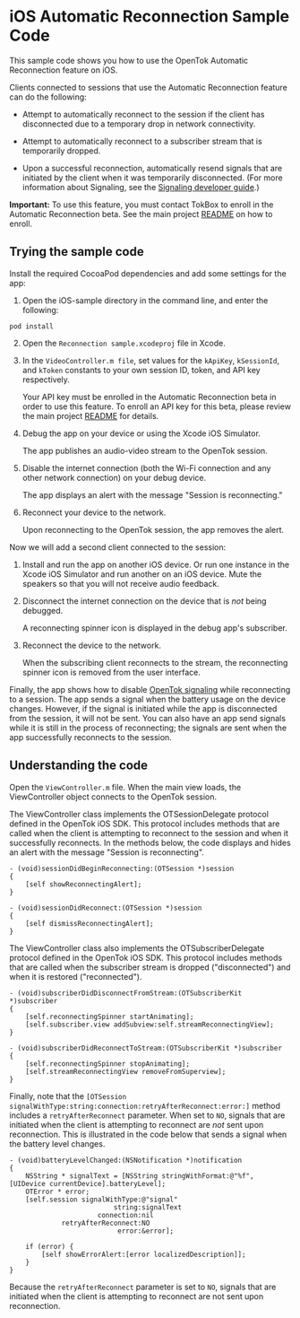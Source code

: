 iOS Automatic Reconnection Sample Code
======================================

This sample code shows you how to use the OpenTok Automatic Reconnection feature on iOS.

Clients connected to sessions that use the Automatic Reconnection feature can do the following:

* Attempt to automatically reconnect to the session if the client has disconnected due 
  to a temporary drop in network connectivity.

* Attempt to automatically reconnect to a subscriber stream that is temporarily dropped.

* Upon a successful reconnection, automatically resend signals that are initiated
  by the client when it was temporarily disconnected. (For more information about Signaling,
  see the [Signaling developer guide](https://tokbox.com/developer/guides/signaling/android/).)

**Important:** To use this feature, you must contact TokBox to enroll in the Automatic Reconnection beta.
See the main project [README](../README.md) on how to enroll.

## Trying the sample code

Install the required CocoaPod dependencies and add some settings for the app:

1. Open the iOS-sample directory in the command line, and enter the following:

  ```
  pod install
  ```

2. Open the `Reconnection sample.xcodeproj` file in Xcode.

3. In the `VideoController.m file`, set values for the `kApiKey`, `kSessionId`,
   and `kToken` constants to your own session ID, token, and API key respectively.

   Your API key must be enrolled in the Automatic Reconnection beta in order to use this
   feature. To enroll an API key for this beta, please review the main project [README](../README.md)
   for details.

4. Debug the app on your device or using the Xcode iOS Simulator. 

   The app publishes an audio-video stream to the OpenTok session.

5. Disable the internet connection (both the Wi-Fi connection and any other
   network connection) on your debug device.

   The app displays an alert with the message "Session is reconnecting."

6. Reconnect your device to the network.

   Upon reconnecting to the OpenTok session, the app removes the alert.

Now we will add a second client connected to the session:

1. Install and run the app on another iOS device. Or run one instance in the Xcode iOS Simulator
   and run another on an iOS device. Mute the speakers so that you will not receive audio
   feedback.

2. Disconnect the internet connection on the device that is _not_ being debugged.

   A reconnecting spinner icon is displayed in the debug app's subscriber.

5. Reconnect the device to the network.

   When the subscribing client reconnects to the stream, the reconnecting spinner icon is
   removed from the user interface.

Finally, the app shows how to disable
[OpenTok signaling](https://tokbox.com/developer/guides/signaling/ios/) while reconnecting
to a session. The app sends a signal when the battery usage on the device changes. 
However, if the signal is initiated while the app is disconnected from the session, 
it will not be sent. You can also have an app send signals while it is still in the 
process of reconnecting; the signals are sent when the app successfully reconnects 
to the session.

## Understanding the code

Open the `ViewController.m` file. When the main view loads, the ViewController object connects to
the OpenTok session.

The ViewController class implements the OTSessionDelegate protocol defined in the OpenTok iOS SDK.
This protocol includes methods that are called when the client is attempting to reconnect to the
session and when it successfully reconnects. In the methods below, the code displays and hides an 
alert with the message "Session is reconnecting".

```objc
- (void)sessionDidBeginReconnecting:(OTSession *)session
{
    [self showReconnectingAlert];
}

- (void)sessionDidReconnect:(OTSession *)session
{
    [self dismissReconnectingAlert];
}
```

The ViewController class also implements the OTSubscriberDelegate protocol defined in the OpenTok
iOS SDK. This protocol includes methods that are called when the subscriber stream is dropped
("disconnected") and when it is restored ("reconnected").

```objc
- (void)subscriberDidDisconnectFromStream:(OTSubscriberKit *)subscriber
{
    [self.reconnectingSpinner startAnimating];
    [self.subscriber.view addSubview:self.streamReconnectingView];
}

- (void)subscriberDidReconnectToStream:(OTSubscriberKit *)subscriber
{
    [self.reconnectingSpinner stopAnimating];
    [self.streamReconnectingView removeFromSuperview];
}
```

Finally, note that the `[OTSession signalWithType:string:connection:retryAfterReconnect:error:]`
method includes a `retryAfterReconnect` parameter. When set to `NO`, signals that are initiated 
when the client is attempting to reconnect are _not_ sent upon reconnection. This is illustrated 
in the code below that sends a signal when the battery level changes.

```objc
- (void)batteryLevelChanged:(NSNotification *)notification
{
    NSString * signalText = [NSString stringWithFormat:@"%f", [UIDevice currentDevice].batteryLevel];
    OTError * error;
    [self.session signalWithType:@"signal"
                          string:signalText
                      connection:nil
             retryAfterReconnect:NO
                           error:&error];
    
    if (error) {
        [self showErrorAlert:[error localizedDescription]];
    }
}
```

Because the `retryAfterReconnect` parameter is set to `NO`, signals that are initiated when
the client is attempting to reconnect are not sent upon reconnection.
